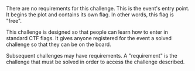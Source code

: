 

There are no requirements for this challenge. This is the event's entry point. It begins the plot and contains its own flag. In other words, this flag is "free".

This challenge is designed so that people can learn how to enter in standard CTF flags. It gives anyone registered for the event a solved challenge so that they can be on the board.

Subsequent challenges may have requirements. A "requirement" is the challenge that must be solved in order to access the challenge described.
